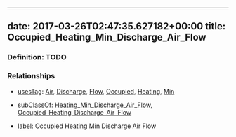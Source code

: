 
---
date: 2017-03-26T02:47:35.627182+00:00
title: Occupied_Heating_Min_Discharge_Air_Flow
---
### Definition: TODO

### Relationships

* [usesTag](https://brickschema.org/schema/1.0/BrickFrame#usesTag): [Air](https://brickschema.org/schema/1.0/BrickTag#Air), [Discharge](https://brickschema.org/schema/1.0/BrickTag#Discharge), [Flow](https://brickschema.org/schema/1.0/BrickTag#Flow), [Occupied](https://brickschema.org/schema/1.0/BrickTag#Occupied), [Heating](https://brickschema.org/schema/1.0/BrickTag#Heating), [Min](https://brickschema.org/schema/1.0/BrickTag#Min)

* [subClassOf](http://www.w3.org/2000/01/rdf-schema#subClassOf): [Heating_Min_Discharge_Air_Flow](https://brickschema.org/schema/1.0/Brick#Heating_Min_Discharge_Air_Flow), [Occupied_Heating_Discharge_Air_Flow](https://brickschema.org/schema/1.0/Brick#Occupied_Heating_Discharge_Air_Flow)

* [label](http://www.w3.org/2000/01/rdf-schema#label): Occupied Heating Min Discharge Air Flow
